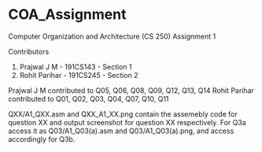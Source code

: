 # COA_Assignment
Computer Organization and Architecture (CS 250)
              Assignment 1

Contributors
1. Prajwal J M - 191CS143 - Section 1
2. Rohit Parihar - 191CS245 - Section 2

Prajwal J M contributed to Q05, Q06, Q08, Q09, Q12, Q13, Q14
Rohit Parihar contributed to Q01, Q02, Q03, Q04, Q07, Q10, Q11

QXX/A1_QXX.asm and QXX_A1_XX.png contain the assemebly code for question XX and output screenshot for question XX respectively.
For Q3a access it as Q03/A1_Q03(a).asm and Q03/A1_Q03(a).png, and access accordingly for Q3b.

